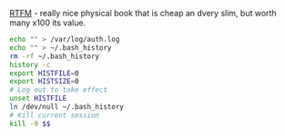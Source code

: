 
[RTFM](https://www.amazon.co.uk/Rtfm-Red-Team-Field-Manual/dp/1494295504) - really nice physical book that is cheap an dvery slim, but worth many x100 its value.  
```bash
echo "" > /var/log/auth.log
echo "" > ~/.bash_history
rm -rf ~/.bash_history
history -c 
export HISTFILE=0
export HISTSIZE=0
# Log out to take effect
unset HISTFILE
ln /dev/null ~/.bash_history
# Kill current session
kill -9 $$ 
```